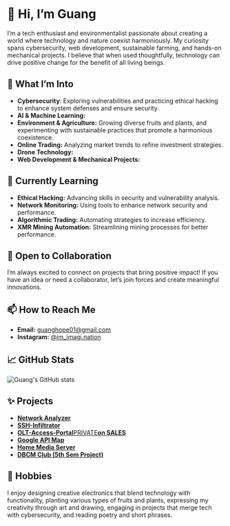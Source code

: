 # 👋 Hi, I’m Guang

I’m a tech enthusiast and environmentalist passionate about creating a world where technology and nature coexist harmoniously. My curiosity spans cybersecurity, web development, sustainable farming, and hands-on mechanical projects. I believe that when used thoughtfully, technology can drive positive change for the benefit of all living beings.

## 👀 What I’m Into

- **Cybersecurity**: Exploring vulnerabilities and practicing ethical hacking to enhance system defenses and ensure security.
- **AI & Machine Learning:**
- **Environment & Agriculture:** Growing diverse fruits and plants, and experimenting with sustainable practices that promote a harmonious coexistence.
- **Online Trading:** Analyzing market trends to refine investment strategies.
- **Drone Technology:**
- **Web Development & Mechanical Projects:**

## 🌱 Currently Learning

- **Ethical Hacking:** Advancing skills in security and vulnerability analysis.
- **Network Monitoring:** Using tools to enhance network security and performance.
- **Algorithmic Trading:** Automating strategies to increase efficiency.
- **XMR Mining Automation:** Streamlining mining processes for better performance.

## 💞️ Open to Collaboration

I’m always excited to connect on projects that bring positive impact! If you have an idea or need a collaborator, let’s join forces and create meaningful innovations.

## 📫 How to Reach Me

- **Email:** guanghope01@gmail.com
- **Instagram:** [@im_imagi.nation](https://www.instagram.com/im_imagi.nation?igsh=MTR3OWFta243MDUwdw==)

## 📈 GitHub Stats

![Guang's GitHub stats](https://github-readme-stats.vercel.app/api?username=guang84&show_icons=true&theme=radical)

## ✨ Projects

- [**Network Analyzer**](https://guang84.github.io/Network-Analyzer/)
- [**SSH-Infiltrator**](https://github.com/Guang84/SSH-Infiltrator.git)
- [**OLT-Access-Portal**PRIVATE**on SALES**](https://github.com/Guang84/OLT-Access-Portal.git) 
- [**Google API Map**](https://github.com/Guang84/Google-API-map.git)  
- [**Home Media Server**](https://github.com/Guang84/HomeMedia_Server.git)  
- [**DBCM Club (5th Sem Project)**](https://guang84.github.io/DBCMCLUBS/)  

## 🎨 Hobbies

I enjoy designing creative electronics that blend technology with functionality, planting various types of fruits and plants, expressing my creativity through art and drawing, engaging in projects that merge tech with cybersecurity, and reading poetry and short phrases.

